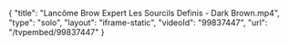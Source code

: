 {
    "title": "Lanc&ocirc;me Brow Expert Les Sourcils Definis - Dark Brown.mp4",
    "type": "solo",
    "layout": "iframe-static",
    "videoId": "99837447",
    "url": "\/tvpembed\/99837447"
}